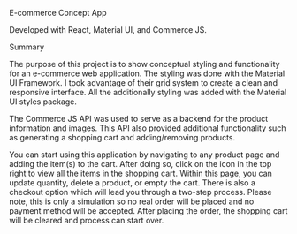 E-commerce Concept App

Developed with React, Material UI, and Commerce JS.


Summary

The purpose of this project is to show conceptual styling and functionality for an e-commerce web application. The styling was done with the Material UI Framework. I took advantage of their grid system to create a clean and responsive interface. All the additionally styling was added with the Material UI styles package. 

The Commerce JS API was used to serve as a backend for the product information and images. This API also provided additional functionality such as generating a  shopping cart and adding/removing products. 

You can start using this application by navigating to any product page and adding the item(s) to the cart. After doing so, click on the icon in the top right to view all 
the items in the shopping cart. Within this page, you can update quantity, delete a product, or empty the cart. There is also a checkout option which will lead you through a two-step process. Please note, this is only a simulation so no real order will be placed and no payment method will be accepted. After placing the order, the shopping cart will be cleared and process can start over.
